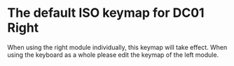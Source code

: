 # The default ISO keymap for DC01 Right

When using the right module individually, this keymap will take effect. When using the keyboard as a whole please edit the keymap of the left module.